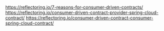https://reflectoring.io/7-reasons-for-consumer-driven-contracts/
https://reflectoring.io/consumer-driven-contract-provider-spring-cloud-contract/
https://reflectoring.io/consumer-driven-contract-consumer-spring-cloud-contract/
